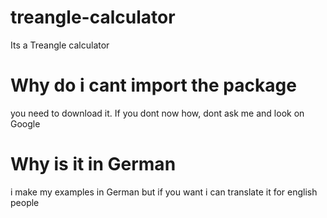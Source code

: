 # treangle-calculator
Its a Treangle calculator



# Why do i cant import the package

you need to download it. If you dont now how, dont ask me and look on Google


# Why is it in German

i make my examples in German but if you want i can translate it for english people
